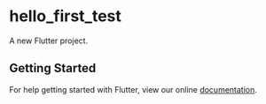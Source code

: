 # hello_first_test

A new Flutter project.

## Getting Started

For help getting started with Flutter, view our online
[documentation](https://flutter.io/).
